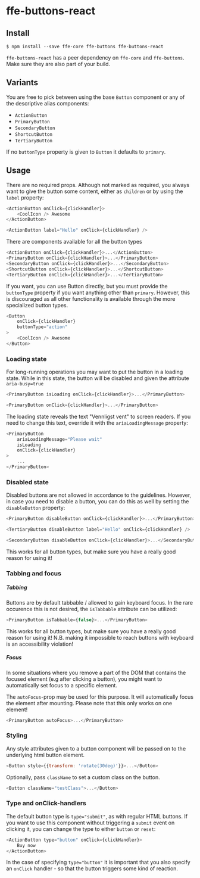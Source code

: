 # ffe-buttons-react

## Install

```
$ npm install --save ffe-core ffe-buttons ffe-buttons-react
```

`ffe-buttons-react` has a peer dependency on `ffe-core` and `ffe-buttons`. Make sure they are also part of your build.

## Variants

You are free to pick between using the base `Button` component or any of the
descriptive alias components:

* `ActionButton`
* `PrimaryButton`
* `SecondaryButton`
* `ShortcutButton`
* `TertiaryButton`

If no `buttonType` property is given to `Button` it defaults to `primary`.

## Usage

There are no required props. Although not marked as required, you always want
to give the button some content, either as `children` or by using the `label`
property:

```javascript
<ActionButton onClick={clickHandler}>
    <CoolIcon /> Awesome
</ActionButton>

<ActionButton label="Hello" onClick={clickHandler} />
```

There are components available for all the button types

```javascript
<ActionButton onClick={clickHandler}>...</ActionButton>
<PrimaryButton onClick={clickHandler}>...</PrimaryButton>
<SecondaryButton onClick={clickHandler}>...</SecondaryButton>
<ShortcutButton onClick={clickHandler}>...</ShortcutButton>
<TertiaryButton onClick={clickHandler}>...</TertiaryButton>
```

If you want, you can use Button directly, but you must provide the `buttonType`
property if you want anything other than `primary`. However, this is discouraged
as all other functionality is available through the more specialized button
types.

```javascript
<Button
    onClick={clickHandler}
    buttonType="action"
>
    <CoolIcon /> Awesome
</Button>
```

### Loading state

For long-running operations you may want to put the button in a loading state.
While in this state, the button will be disabled and given the attribute `aria-busy=true`

```javascript
<PrimaryButton isLoading onClick={clickHandler}>...</PrimaryButton>

<PrimaryButton onClick={clickHandler}>...</PrimaryButton>
```

The loading state reveals the text "Vennligst vent" to screen readers.
If you need to change this text, override it with the `ariaLoadingMessage`
property:

```javascript
<PrimaryButton
    ariaLoadingMessage="Please wait"
    isLoading
    onClick={clickHandler}
>
    ...
</PrimaryButton>
```


### Disabled state

Disabled buttons are not allowed in accordance to the  guidelines. However, in
case you need to disable a button, you can do this as well by setting the
`disableButton` property:

```javascript
<PrimaryButton disableButton onClick={clickHandler}>...</PrimaryButton>

<TertiaryButton disableButton label="Hello" onClick={clickHandler} />

<SecondaryButton disableButton onClick={clickHandler}>...</SecondaryButton>
```

This works for all button types, but make sure you have a really good reason for
using it!

### Tabbing and focus

##### Tabbing

Buttons are by default tabbable / allowed to gain keyboard focus. In the rare
occurence this is not desired, the `isTabbable` attribute can be utilized:

```javascript
<PrimaryButton isTabbable={false}>...</PrimaryButton>
```

This works for all button types, but make sure you have a really good reason for
using it! N.B. making it impossible to reach buttons with keyboard is an
accessibility violation!

##### Focus

In some situations where you remove a part of the DOM that contains the focused element (e.g after clicking a button), you might want to automatically set focus to a specific element.

The `autoFocus`-prop may be used for this purpose. It will automatically focus the element after mounting. Please note that this only works on one element!

```javascript
<PrimaryButton autoFocus>...</PrimaryButton>
```


### Styling

Any style attributes given to a button component will be passed on to the
underlying html button element.

```javascript
<Button style={{transform: 'rotate(30deg)'}}>...</Button>
```

Optionally, pass `className` to set a custom class on the button.

```javascript
<Button className="testClass">...</Button>
```

### Type and onClick-handlers

The default button type is `type="submit"`, as with regular HTML buttons. If
you want to use this component without triggering a `submit` event on clicking
it, you can change the type to either `button` or `reset`:

```javascript
<ActionButton type="button" onClick={clickHandler}>
    Buy now
</ActionButton>
```

In the case of specifying `type="button"` it is important that you also
specify an `onClick` handler - so that the button triggers some kind of
reaction.
